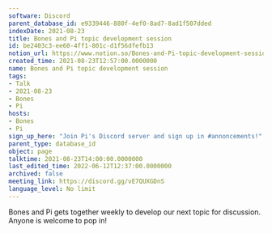```yaml
---
software: Discord
parent_database_id: e9339446-880f-4ef0-8ad7-8ad1f507dded
indexDate: 2021-08-23
title: Bones and Pi topic development session
id: be2403c3-ee60-4ff1-801c-d1f56dfefb13
notion_url: https://www.notion.so/Bones-and-Pi-topic-development-session-be2403c3ee604ff1801cd1f56dfefb13
created_time: 2021-08-23T12:57:00.0000000
name: Bones and Pi topic development session
tags:
- Talk
- 2021-08-23
- Bones
- Pi
hosts:
- Bones
- Pi
sign_up_here: "Join Pi's Discord server and sign up in #annoncements!"
parent_type: database_id
object: page
talktime: 2021-08-23T14:00:00.0000000
last_edited_time: 2022-06-12T12:37:00.0000000
archived: false
meeting_link: https://discord.gg/vE7QUXGDnS
language_level: No limit
---
```


Bones and Pi gets together weekly to develop our next topic for discussion.
Anyone is welcome to pop in!










